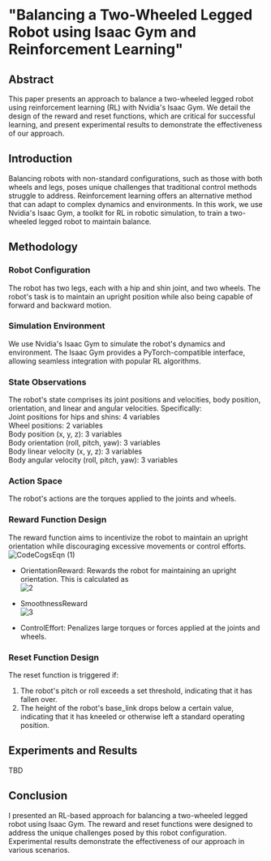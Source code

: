 
# "Balancing a Two-Wheeled Legged Robot using Isaac Gym and Reinforcement Learning"
## Abstract
This paper presents an approach to balance a two-wheeled legged robot using reinforcement learning (RL) with Nvidia's Isaac Gym. We detail the design of the reward and reset functions, which are critical for successful learning, and present experimental results to demonstrate the effectiveness of our approach.

## Introduction
Balancing robots with non-standard configurations, such as those with both wheels and legs, poses unique challenges that traditional control methods struggle to address. Reinforcement learning offers an alternative method that can adapt to complex dynamics and environments. In this work, we use Nvidia's Isaac Gym, a toolkit for RL in robotic simulation, to train a two-wheeled legged robot to maintain balance.

## Methodology
### Robot Configuration
The robot has two legs, each with a hip and shin joint, and two wheels. The robot's task is to maintain an upright position while also being capable of forward and backward motion.

### Simulation Environment
We use Nvidia's Isaac Gym to simulate the robot's dynamics and environment. The Isaac Gym provides a PyTorch-compatible interface, allowing seamless integration with popular RL algorithms.

### State Observations
The robot's state comprises its joint positions and velocities, body position, orientation, and linear and angular velocities. Specifically:
<br/>
Joint positions for hips and shins: 4 variables<br/>
Wheel positions: 2 variables<br/>
Body position (x, y, z): 3 variables<br/>
Body orientation (roll, pitch, yaw): 3 variables<br/>
Body linear velocity (x, y, z): 3 variables<br/>
Body angular velocity (roll, pitch, yaw): 3 variables

### Action Space
The robot's actions are the torques applied to the joints and wheels.

### Reward Function Design
The reward function aims to incentivize the robot to maintain an upright orientation while discouraging excessive movements or control efforts.<br/>
![CodeCogsEqn (1)](https://github.com/jaykorea/isaac_gym_legged_bot/assets/95605860/53a88490-0fe5-402b-bb56-5dfe21c9309d)

* OrientationReward: Rewards the robot for maintaining an upright orientation. This is calculated as<br/>
 ![2](https://github.com/jaykorea/isaac_gym_legged_bot/assets/95605860/985741a5-8797-465f-b65a-f9553cd1427f)

* SmoothnessReward<br/>
![3](https://github.com/jaykorea/isaac_gym_legged_bot/assets/95605860/f67621d2-f270-4294-87d9-05566af0e3b4)

* ControlEffort: Penalizes large torques or forces applied at the joints and wheels.

### Reset Function Design
The reset function is triggered if:

1. The robot's pitch or roll exceeds a set threshold, indicating that it has fallen over.
2. The height of the robot's base_link drops below a certain value, indicating that it has kneeled or otherwise left a standard operating position.

## Experiments and Results
TBD

## Conclusion
I presented an RL-based approach for balancing a two-wheeled legged robot using Isaac Gym. The reward and reset functions were designed to address the unique challenges posed by this robot configuration. Experimental results demonstrate the effectiveness of our approach in various scenarios.

